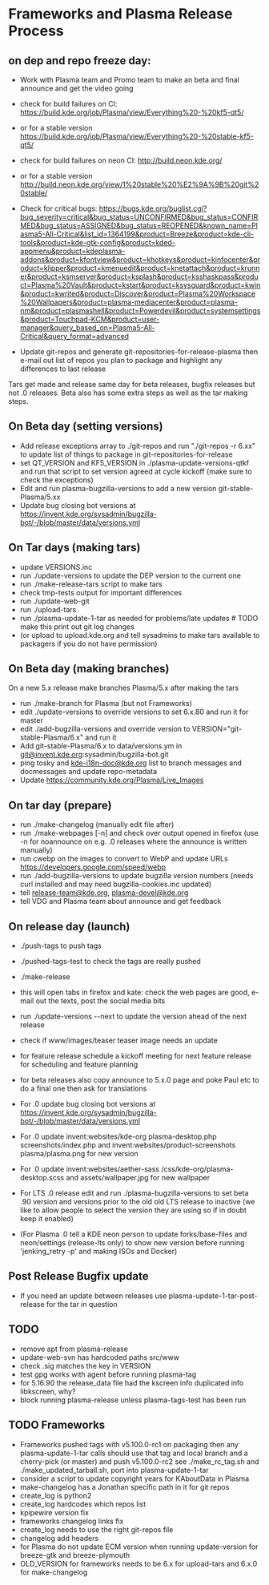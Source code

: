 <!--
    SPDX-License-Identifier: CC0-1.0
    SPDX-FileCopyrightText: 2014-2021 Jonathan Riddell <jr@jriddell.org>
    SPDX-FileCopyrightText: 2015 Harald Sitter <sitter@kde.org>
    SPDX-FileCopyrightText: 2016 David Edmundson <kde@davidedmundson.co.uk>
-->
# Frameworks and Plasma Release Process

## on dep and repo freeze day:
 - Work with Plasma team and Promo team to make an beta and final announce and get the video going

 - check for build failures on CI: https://build.kde.org/job/Plasma/view/Everything%20-%20kf5-qt5/
 - or for a stable version https://build.kde.org/job/Plasma/view/Everything%20-%20stable-kf5-qt5/
 - check for build failures on neon CI: http://build.neon.kde.org/
 - or for a stable version http://build.neon.kde.org/view/1%20stable%20%E2%9A%9B%20git%20stable/

 -  Check for critical bugs: https://bugs.kde.org/buglist.cgi?bug_severity=critical&bug_status=UNCONFIRMED&bug_status=CONFIRMED&bug_status=ASSIGNED&bug_status=REOPENED&known_name=Plasma5-All-Critical&list_id=1364199&product=Breeze&product=kde-cli-tools&product=kde-gtk-config&product=kded-appmenu&product=kdeplasma-addons&product=kfontview&product=khotkeys&product=kinfocenter&product=klipper&product=kmenuedit&product=knetattach&product=krunner&product=ksmserver&product=ksplash&product=ksshaskpass&product=Plasma%20Vault&product=kstart&product=ksysguard&product=kwin&product=kwrited&product=Discover&product=Plasma%20Workspace%20Wallpapers&product=plasma-mediacenter&product=plasma-nm&product=plasmashell&product=Powerdevil&product=systemsettings&product=Touchpad-KCM&product=user-manager&query_based_on=Plasma5-All-Critical&query_format=advanced
 -  Update git-repos and generate git-repositories-for-release-plasma then e-mail out list of repos you plan to package and highlight any differences to last release

Tars get made and release same day for beta releases, bugfix releases but not .0 releases.  Beta also has some extra steps as well as the tar making steps.

## On Beta day (setting versions)
 - Add release exceptions array to ./git-repos and run "./git-repos -r 6.xx" to update list of things to package in git-repositories-for-release
 - set QT_VERSION and KF5_VERSION in ./plasma-update-versions-qtkf and run that script to set version agreed at cycle kickoff (make sure to check the exceptions)
 - Edit and run plasma-bugzilla-versions to add a new version git-stable-Plasma/5.xx
 - Update bug closing bot versions at https://invent.kde.org/sysadmin/bugzilla-bot/-/blob/master/data/versions.yml

## On Tar days (making tars)
 - update VERSIONS.inc
 - run ./update-versions to update the DEP version to the current one
 - run ./make-release-tars script to make tars
 - check tmp-tests output for important differences
 - run ./update-web-git
 - run ./upload-tars
 - run ./plasma-update-1-tar as needed for problems/late updates # TODO make this print out git log changes
 - (or upload to upload.kde.org and tell sysadmins to make tars available to packagers if you do not have permission)

## On Beta day (making branches)
 On a new 5.x release make branches Plasma/5.x after making the tars

 - run ./make-branch for Plasma (but not Frameworks)
 - edit ./update-versions to override versions to set 6.x.80 and run it for master
 - edit ./add-bugzilla-versions and override version to VERSION="git-stable-Plasma/6.x" and run it
 - Add git-stable-Plasma/6.x to data/versions.ym in git@invent.kde.org:sysadmin/bugzilla-bot.git
 - ping tosky and kde-i18n-doc@kde.org list to branch messages and docmessages and update repo-metadata
 - Update https://community.kde.org/Plasma/Live_Images

## On tar day (prepare)
 - run ./make-changelog (manually edit file after)
 - run ./make-webpages [-n] and check over output opened in firefox (use -n for noannounce on e.g. .0 releases where the announce is written manually)
 - run cwebp on the images to convert to WebP and update URLs https://developers.google.com/speed/webp
 - run ./add-bugzilla-versions to update bugzilla version numbers (needs curl installed and may need bugzilla-cookies.inc updated)
 - tell release-team@kde.org, plasma-devel@kde.org
 - tell VDG and Plasma team about announce and get feedback

## On release day (launch)
 - ./push-tags to push tags
 - ./pushed-tags-test to check the tags are really pushed
 - ./make-release
 - this will open tabs in firefox and kate: check the web pages are good, e-mail out the texts, post the social media bits
 - run ./update-versions --next to update the version ahead of the next release
 - check if www/images/teaser teaser image needs an update
 - for feature release schedule a kickoff meeting for next feature release for scheduling and feature planning
 - for beta releases also copy announce to 5.x.0 page and poke Paul etc to do a final one then ask for translations
 - For .0 update bug closing bot versions at https://invent.kde.org/sysadmin/bugzilla-bot/-/blob/master/data/versions.yml
 - For .0 update invent:websites/kde-org plasma-desktop.php screenshots/index.php and invent:websites/product-screenshots plasma/plasma.png  for new version
 - For .0 update invent:websites/aether-sass /css/kde-org/plasma-desktop.scss and assets/wallpaper.jpg for new wallpaper
 - For LTS .0 release edit and run ./plasma-bugzilla-versions to set beta .90 version and versions prior to the old old LTS release to inactive (we like to allow people to select the version they are using so if in doubt keep it enabled)

 - (For Plasma .0 tell a KDE neon person to update forks/base-files and neon/settings (release-lts only) to show new version before running 'jenking_retry -p' and making ISOs and Docker)

## Post Release Bugfix update
 - If you need an update between releases use plasma-update-1-tar-post-release for the tar in question

## TODO
 - remove apt from plasma-release
 - update-web-svn has hardcoded paths src/www
 - check .sig matches the key in VERSION
 - test gpg works with agent before running plasma-tag
 - for 5.16.90 the release_data file had the kscreen info duplicated info libkscreen, why?
 - block running plasma-release unless plasma-tags-test has been run

## TODO Frameworks
 - Frameworks pushed tags with v5.100.0-rc1 on packaging then any plasma-update-1-tar calls should use that tag and local branch and a cherry-pick (or master) and push v5.100.0-rc2 see ./make_rc_tag.sh and ./make_updated_tarball.sh, port into plasma-update-1-tar
 - consider a script to update copyright years for KAboutData in Plasma
 - make-changelog has a Jonathan specific path in it for git repos
 - create_log is python2
 - create_log hardcodes which repos list
 - kpipewire version fix
 - frameworks changelog links fix
 - create_log needs to use the right git-repos file
 - changelog add headers
 - for Plasma do not update ECM version when running update-version for breeze-gtk and breeze-plymouth
 - OLD_VERSION for frameworks needs to be 6.x for upload-tars and 6.x.0 for make-changelog
